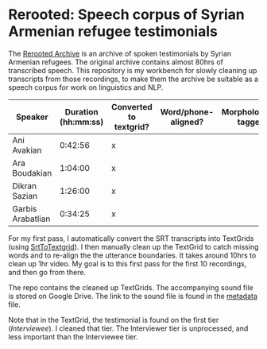 # Rerooted: Speech corpus of Syrian Armenian refugee testimonials
 
 The [Rerooted Archive](https://www.rerooted.org/) is an archive of spoken testimonials by Syrian Armenian refugees. The original archive contains almost 80hrs of transcribed speech. This repository is my workbench for slowly cleaning up transcripts from those recordings, to make them the archive be suitable as a speech corpus for work on linguistics and NLP. 

 | Speaker             | Duration (hh:mm:ss) | Converted to textgrid? | Word/phone-aligned? | Morphologically tagged? | Translated? |
|---------------------|---------------------|------------------------|---------------------|-------------------------|-------------|
| Ani   Avakian       | 0:42:56             | x                      |                     |                         |             |
| Ara   Boudakian     | 1:04:00             | x                      |                     |                         |             |
| Dikran   Sazian     | 1:26:00             | x                      |                     |                         |             |
| Garbis   Arabatlian | 0:34:25             | x                      |                     |                         |             |

For my first pass, I automatically convert the SRT transcripts into TextGrids (using [SrtToTextgrid](https://github.com/rctatman/SrtToTextgrid)). I then manually clean up the TextGrid to catch missing words and to re-align the the utterance boundaries. It takes around 10hrs to clean up 1hr video. My goal is to this first pass for the first 10 recordings, and then go from there.

The repo contains the cleaned up TextGrids. The accompanying sound file is stored on Google Drive. The link to the sound file is found in the [metadata](/metadata.tsv) file.

Note that in the TextGrid, the testimonial is found on the first tier (*Interviewee*). I cleaned that tier. The Interviewer tier is unprocessed, and less important than the Interviewee tier.

